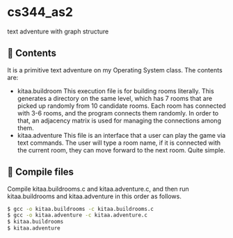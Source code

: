 # cs344_as2
text adventure with graph structure

## 📝 Contents
It is a primitive text adventure on my Operating System class.
The contents are:
* kitaa.buildroom
    This execution file is for building rooms literally. This generates a directory on the same level, which has 7 rooms that are picked up randomly from 10 candidate rooms.
    Each room has connected with 3-6 rooms, and the program connects them randomly. In order to that, an adjacency matrix is used for managing the connections among them.
* kitaa.adventure
    This file is an interface that a user can play the game via text commands. The user will type a room name, if it is connected with the current room,
    they can move forward to the next room. Quite simple.

## 🚀 Compile files
Compile kitaa.buildrooms.c and kitaa.adventure.c, and then run kitaa.buildrooms and kitaa.adventure in this order as follows.
```bash
$ gcc -o kitaa.buildrooms -c kitaa.buildrooms.c
$ gcc -o kitaa.adventure -c kitaa.adventure.c
$ kitaa.buildrooms
$ kitaa.adventure
```
